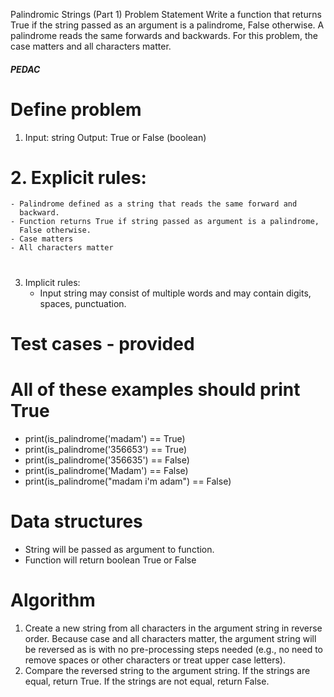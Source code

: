 
Palindromic Strings (Part 1) Problem Statement
Write a function that returns True if the string passed as an argument
is a palindrome, False otherwise. A palindrome reads the same forwards
and backwards. For this problem, the case matters and all characters matter.

##### PEDAC #####

# Define problem
1. Input: string
    Output: True or False (boolean)

# 2. Explicit rules:
    - Palindrome defined as a string that reads the same forward and
      backward.
    - Function returns True if string passed as argument is a palindrome,
      False otherwise.
    - Case matters
    - All characters matter
#
 3. Implicit rules:
    - Input string may consist of multiple words and may contain digits,
      spaces, punctuation.

# Test cases - provided

# All of these examples should print True
  - print(is_palindrome('madam') == True)
  - print(is_palindrome('356653') == True)
  - print(is_palindrome('356635') == False)
  - print(is_palindrome('Madam') == False)
  - print(is_palindrome("madam i'm adam") == False)

# Data structures
 - String will be passed as argument to function.
 - Function will return boolean True or False

# Algorithm
1. Create a new string from all characters in the argument string
    in reverse order. Because case and all characters matter, the
    argument string will be reversed as is with no pre-processing steps
    needed (e.g., no need to remove spaces or other characters or
    treat upper case letters).
2. Compare the reversed string to the argument string.
    If the strings are equal, return True. If the strings are
    not equal, return False.


